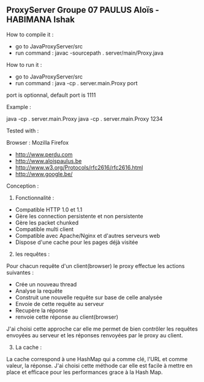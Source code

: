ProxyServer Groupe 07  PAULUS Aloïs - HABIMANA Ishak
-----------------------------------------------------

How to compile it :

- go to JavaProxyServer/src
- run command : javac  -sourcepath . server/main/Proxy.java 

How to run it :

- go to JavaProxyServer/src
- run command : java -cp . server.main.Proxy port

port is optionnal, default port is 1111

Example :

java -cp . server.main.Proxy
java -cp . server.main.Proxy 1234


Tested with :

Browser : Mozilla Firefox

- http://www.perdu.com
- http://www.aloispaulus.be
- http://www.w3.org/Protocols/rfc2616/rfc2616.html
- http://www.google.be/

Conception :

1) Fonctionnalité :

- Compatible HTTP 1.0 et 1.1
- Gère les connection persistente et non persistente
- Gère les packet chunked
- Compatible multi client
- Compatible avec Apache/Nginx et d'autres serveurs web
- Dispose d'une cache pour les pages déjà visitée

2) les requêtes :

Pour chacun requête d'un client(browser) le proxy effectue les actions suivantes :
- Crée un nouveau thread
- Analyse la requête
- Construit une nouvelle requête sur base de celle analysée
- Envoie de cette requête au serveur
- Recupère la réponse
- renvoie cette réponse au client(browser)

J'ai choisi cette approche car elle me permet de bien contrôler les requêtes envoyées au serveur et les réponses renvoyées par le proxy au client.

3) La cache :

La cache correspond à une HashMap qui a comme clé, l'URL et comme valeur, la réponse.
J'ai choisi cette méthode car elle est facile à mettre en place et efficace pour les performances grace à la Hash Map.


